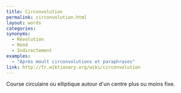 ```yaml
---
title: Circonvolution
permalink: circonvolution.html
layout: words
categories:
synonyms:
  - Révolution
  - Rond
  - Indirectement
examples:
  - "Après moult circonvolutions et paraphrases"
link: http://fr.wiktionary.org/wiki/circonvolution
---
```


Course circulaire ou elliptique autour d'un centre plus ou moins fixe.

